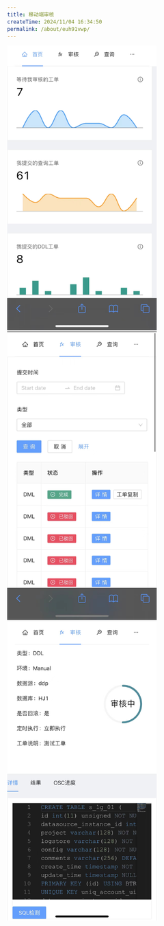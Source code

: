 ```yaml
---
title: 移动端审核
createTime: 2024/11/04 16:34:50
permalink: /about/euh91vwp/
---
```

<img src="/images/extra01.jpeg" width="350px">
<img src="/images/extra02.jpeg" width="350px">
<img src="/images/extra03.jpeg" width="350px">